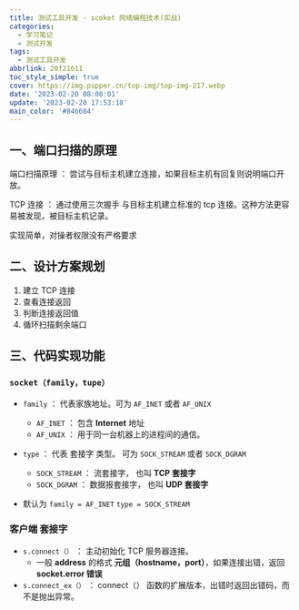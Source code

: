 ```yaml
---
title: 测试工具开发 - scoket 网络编程技术(实战)
categories:
  - 学习笔记
  - 测试开发
tags:
  - 测试工具开发
abbrlink: 28f21611
toc_style_simple: true
cover: https://img.pupper.cn/top-img/top-img-217.webp
date: '2023-02-20 08:00:01'
update: '2023-02-20 17:53:18'
main_color: '#846684'
---
```


## 一、端口扫描的原理

端口扫描原理 ： 尝试与目标主机建立连接，如果目标主机有回复则说明端口开放。

TCP 连接 ： 通过使用三次握手 与目标主机建立标准的 tcp 连接。这种方法更容易被发现，被目标主机记录。

实现简单，对操者权限没有严格要求

## 二、设计方案规划

1.  建立 TCP 连接
2.  查看连接返回
3.  判断连接返回值
4.  循环扫描剩余端口

## 三、代码实现功能

### **`socket（family，tupe）`**

- `family` ： 代表家族地址。可为 `AF_INET` 或者 `AF_UNIX`

  - `AF_INET` ： 包含 **Internet** 地址
  - `AF_UNIX` ： 用于同一台机器上的进程间的通信。

- `type` ： 代表 套接字 类型。 可为 `SOCK_STREAM` 或者 `SOCK_DGRAM`
  - `SOCK_STREAM` ： 流套接字， 也叫 **TCP 套接字**
  - `SOCK_DGRAM` ： 数据报套接字， 也叫 **UDP 套接字**
- 默认为 `family = AF_INET` `type = SOCK_STREAM`

### 客户端 套接字

- `s.connect（）` ： 主动初始化 TCP 服务器连接。
  - 一般 **address** 的格式 **元组（hostname，port）**，如果连接出错，返回 **socket.error 错误**
- `s.connect_ex（）` ： connect（） 函数的扩展版本，出错时返回出错码，而不是抛出异常。
